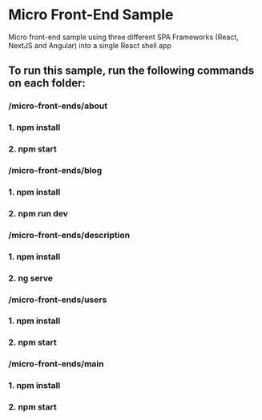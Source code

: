 # Micro Front-End Sample
Micro front-end sample using three different SPA Frameworks (React, NextJS and Angular) into a single React shell app

## To run this sample, run the following commands on each folder:
### /micro-front-ends/about
### 1. npm install
### 2. npm start
### /micro-front-ends/blog
### 1. npm install
### 2. npm run dev
### /micro-front-ends/description
### 1. npm install
### 2. ng serve
### /micro-front-ends/users
### 1. npm install
### 2. npm start
### /micro-front-ends/main
### 1. npm install
### 2. npm start
